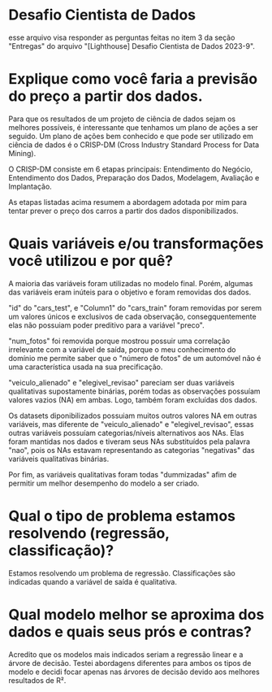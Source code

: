 # Desafio Cientista de Dados
esse arquivo visa responder as perguntas feitas no item 3 da seção "Entregas" do arquivo "[Lighthouse] Desafio Cientista de Dados 2023-9".

# Explique como você faria a previsão do preço a partir dos dados.
Para que os resultados de um projeto de ciência de dados sejam os melhores possíveis, é interessante que tenhamos um plano de ações a ser seguido. Um plano de ações bem conhecido e que pode ser utilizado em ciência de dados é o CRISP-DM (Cross Industry Standard Process for Data Mining). 

O CRISP-DM consiste em 6 etapas principais: Entendimento do Negócio, Entendimento dos Dados, Preparação dos Dados, Modelagem, Avaliação e Implantação. 

As etapas listadas acima resumem a abordagem adotada por mim para tentar prever o preço dos carros a partir dos dados disponibilizados.

# Quais variáveis e/ou transformações você utilizou e por quê?
A maioria das variáveis foram utilizadas no modelo final. Porém, algumas das variáveis eram inúteis para o objetivo e foram removidas dos dados.

"id" do "cars_test", e "Column1" do "cars_train" foram removidas por serem um valores únicos e exclusivos de cada observação, consegquentemente elas não possuiam poder preditivo para a variável "preco".

"num_fotos" foi removida porque mostrou possuir uma correlação irrelevante com a variável de saída, porque o meu conhecimento do domínio me permite saber que o "número de fotos" de um automóvel não é uma característica usada na sua precificação.

"veiculo_alienado" e "elegivel_revisao" pareciam ser duas variáveis qualitativas supostamente binárias, porém todas as observações possuíam valores vazios (NA) em ambas. Logo, também foram excluídas dos dados.

Os datasets diponibilizados possuiam muitos outros valores NA em outras variáveis, mas diferente de "veiculo_alienado" e "elegivel_revisao", essas outras variáveis possuíam categorias/níveis alternativos aos NAs. Elas foram mantidas nos dados e tiveram seus NAs substituídos pela palavra "nao", pois os NAs estavam representando as categorias "negativas" das variáveis qualitativas binárias.

Por fim, as variáveis qualitativas foram todas "dummizadas" afim de permitir um melhor desempenho do modelo a ser criado.

# Qual o tipo de problema estamos resolvendo (regressão, classificação)?
Estamos resolvendo um problema de regressão. Classificações são indicadas quando a variável de saída é qualitativa.

# Qual modelo melhor se aproxima dos dados e quais seus prós e contras?
Acredito que os modelos mais indicados seriam a regressão linear e a árvore de decisão. Testei abordagens diferentes para ambos os tipos de modelo e decidi focar apenas nas árvores de decisão devido aos melhores resultados de R².

